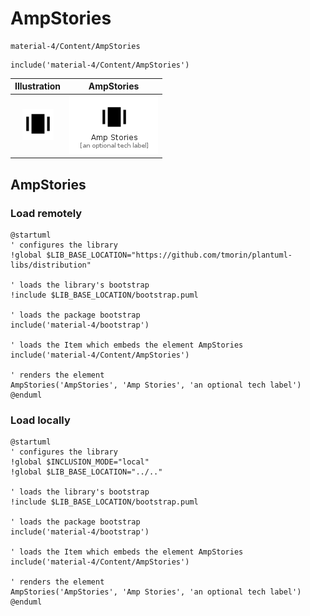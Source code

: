 # AmpStories


```text
material-4/Content/AmpStories
```

```text
include('material-4/Content/AmpStories')
```



| Illustration | AmpStories |
| :---: | :---: |
| ![illustration for Illustration](../../material-4/Content/AmpStories.png) | ![illustration for AmpStories](../../material-4/Content/AmpStories.Local.png) |




## AmpStories

### Load remotely
```plantuml
@startuml
' configures the library
!global $LIB_BASE_LOCATION="https://github.com/tmorin/plantuml-libs/distribution"

' loads the library's bootstrap
!include $LIB_BASE_LOCATION/bootstrap.puml

' loads the package bootstrap
include('material-4/bootstrap')

' loads the Item which embeds the element AmpStories
include('material-4/Content/AmpStories')

' renders the element
AmpStories('AmpStories', 'Amp Stories', 'an optional tech label')
@enduml
```

### Load locally
```plantuml
@startuml
' configures the library
!global $INCLUSION_MODE="local"
!global $LIB_BASE_LOCATION="../.."

' loads the library's bootstrap
!include $LIB_BASE_LOCATION/bootstrap.puml

' loads the package bootstrap
include('material-4/bootstrap')

' loads the Item which embeds the element AmpStories
include('material-4/Content/AmpStories')

' renders the element
AmpStories('AmpStories', 'Amp Stories', 'an optional tech label')
@enduml
```

